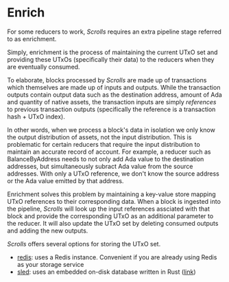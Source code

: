 # Enrich

For some reducers to work, _Scrolls_ requires an extra pipeline stage referred to as enrichment.

Simply, enrichment is the process of maintaining the current UTxO set and providing these UTxOs (specifically their data) to the reducers when they are eventually consumed.

To elaborate, blocks processed by _Scrolls_ are made up of transactions which themselves are made up of inputs and outputs. While the transaction outputs contain output data such as the destination address, amount of Ada and quantity of native assets, the transaction inputs are simply *references* to previous transaction outputs (specifically the reference is a transaction hash + UTxO index).

In other words, when we process a block's data in isolation we only know the output distribution of assets, not the input distribution. This is problematic for certain reducers that require the input distribution to maintain an accurate record of account. For example, a reducer such as BalanceByAddress needs to not only add Ada value to the destination addresses, but simultaneously subract Ada value from the source addresses. With only a UTxO reference, we don't know the source address or the Ada value emitted by that address.

Enrichment solves this problem by maintaining a key-value store mapping UTxO references to their corresponding data. When a block is ingested into the pipeline, _Scrolls_ will look up the input references assciated with that block and provide the corresponding UTxO as an additional parameter to the reducer. It will also update the UTxO set by deleting consumed outputs and adding the new outputs.

_Scrolls_ offers several options for storing the UTxO set.

- [redis](./redis.md): uses a Redis instance. Convenient if you are already using Redis as your storage service
- [sled](./sled.md): uses an embedded on-disk database written in Rust ([link](https://github.com/spacejam/sled))